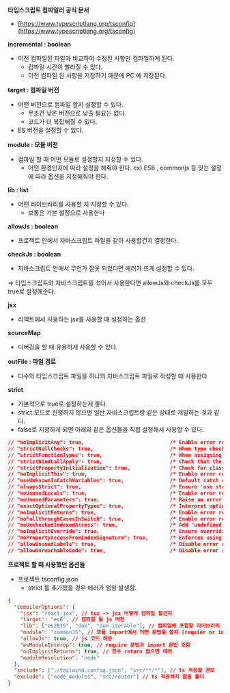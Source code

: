 **타입스크립트 컴파일러 공식 문서**

- [https://www.typescriptlang.org/tsconfig](https://www.typescriptlang.org/tsconfig)

**incremental : boolean**

- 이전 컴파일된 파일과 비교하여 수정된 사항만 컴파일하게 된다.
  - 컴파일 시간이 빨라질 수 있다.
  - 이전 컴파일 된 사항을 저장하기 때문에 PC 에 저장된다.

**target : 컴파일 버전**

- 어떤 버전으로 컴파일 할지 설정할 수 있다.
  - 무조건 낮은 버전으로 낮출 필요는 없다.
  - 코드가 더 복잡해질 수 있다.
- ES 버전을 설정할 수 있다.

**module : 모듈 버전**

- 컴파일 할 때 어떤 모듈로 설정할지 지정할 수 있다.
  - 어떤 환경인지에 따라 설정을 해줘야 한다.
    ex) ES6 , commonjs 등 맞는 설정에 따라 옵션을 지정해줘야 한다.

**lib : list**

- 어떤 라이브러리를 사용할 지 지정할 수 있다.
  - 보통은 기본 설정으로 사용한다

**allowJs : boolean**

- 프로젝트 안에서 자바스크립트 파일을 같이 사용할건지 결정한다.

**checkJs : boolean**

- 자바스크립트 안에서 무언가 잘못 되었다면 에러가 뜨게 설정할 수 있다.

⇒ 타입스크립트와 자바스크립트를 섞어서 사용한다면 allowJs와 checkJs를 모두 true로 설정해준다.

**jsx**

- 리액트에서 사용하는 jsx를 사용할 때 설정하는 옵션

**sourceMap**

- 디버깅을 할 때 유용하게 사용할 수 있다.

**outFile : 파일 경로**

- 다수의 타입스크립트 파일을 하나의 자바스크립트 파일로 작성할 때 사용한다

**strict**

- 기본적으로 true로 설정하는게 좋다.
- strict 모드로 진행하지 않으면 일반 자바스크립트랑 같은 상태로 개발하는 것과 같다.
- false로 지정하게 되면 아래와 같은 옵션들을 직접 설정해서 사용할 수 있다.

```json
// "noImplicitAny": true,                            /* Enable error reporting for expressions and declarations with an implied 'any' type. */
// "strictNullChecks": true,                         /* When type checking, take into account 'null' and 'undefined'. */
// "strictFunctionTypes": true,                      /* When assigning functions, check to ensure parameters and the return values are subtype-compatible. */
// "strictBindCallApply": true,                      /* Check that the arguments for 'bind', 'call', and 'apply' methods match the original function. */
// "strictPropertyInitialization": true,             /* Check for class properties that are declared but not set in the constructor. */
// "noImplicitThis": true,                           /* Enable error reporting when 'this' is given the type 'any'. */
// "useUnknownInCatchVariables": true,               /* Default catch clause variables as 'unknown' instead of 'any'. */
// "alwaysStrict": true,                             /* Ensure 'use strict' is always emitted. */
// "noUnusedLocals": true,                           /* Enable error reporting when local variables aren't read. */
// "noUnusedParameters": true,                       /* Raise an error when a function parameter isn't read. */
// "exactOptionalPropertyTypes": true,               /* Interpret optional property types as written, rather than adding 'undefined'. */
// "noImplicitReturns": true,                        /* Enable error reporting for codepaths that do not explicitly return in a function. */
// "noFallthroughCasesInSwitch": true,               /* Enable error reporting for fallthrough cases in switch statements. */
// "noUncheckedIndexedAccess": true,                 /* Add 'undefined' to a type when accessed using an index. */
// "noImplicitOverride": true,                       /* Ensure overriding members in derived classes are marked with an override modifier. */
// "noPropertyAccessFromIndexSignature": true,       /* Enforces using indexed accessors for keys declared using an indexed type. */
// "allowUnusedLabels": true,                        /* Disable error reporting for unused labels. */
// "allowUnreachableCode": true,                     /* Disable error reporting for unreachable code. */
```

**프로젝트 할 때 사용했던 옵션들**

- 프로젝트 tsconfig.json
  - strict 를 추가했을 경우 에러가 엄청 발생함.

```json
{
  "compilerOptions": {
    "jsx": "react-jsx", // tsx -> jsx 어떻게 컴파일 할건지
    "target": "es6", // 컴파일 될 js 버전
    "lib": ["es2015", "dom", "dom.iterable"], // 컴파일에 포함할 라이브러리
    "module": "commonJS", // 모듈 import에서 어떤 문법을 쓸지 (requier or import)
    "allowJs": true, // js 코드 허용
    "esModuleInterop": true, // require 문법과 import 문법 호환
    "noImplicitReturns": true, // 함수 return 없으면 에러
    "moduleResolution": "node"
  },
  "include": ["./tailwind.config.json", "src/**/*"], // ts 적용할 경로
  "exclude": ["node_modules", "src/router"] // ts 적용하지 않을 폴더
}
```
